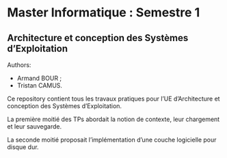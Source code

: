 # Master Informatique : Semestre 1
## Architecture et conception des Systèmes d’Exploitation
Authors:
* Armand BOUR ;
* Tristan CAMUS.

Ce repository contient tous les travaux pratiques pour l’UE d’Architecture et conception des Systèmes d’Exploitation.

La première moitié des TPs abordait la notion de contexte, leur chargement et leur sauvegarde.

La seconde moitié proposait l’implémentation d’une couche logicielle pour disque dur.